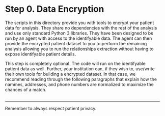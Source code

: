 # Step 0. Data Encryption

The scripts in this directory provide you with tools to encrypt your patient data for analysis. They
share no dependencies with the rest of the analysis and use only standard Python 3 libraries. They 
have been designed to be run by an agent with access to the identifyable data. The agent can then
provide the encrypted patient dataset to you to perform the remaining analysis allowing you to run
the relationships extraction without having to expose identifyable patient details. 

This step is completely optional. The code will run on the identifyable patient data as well. Further,
your institution can, if they wish to, use/write their own tools for building a encrypted dataset. In
that case, we recommend reading through the following paragraphs that explain how the nammes, addresses,
and phone numbers are normalized to maximize the chances of a match. 

## 

---
Remember to always respect patient privacy.
